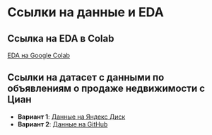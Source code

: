 # Ссылки на данные и EDA

## Ссылка на EDA в Colab
[EDA на Google Colab](https://colab.research.google.com/drive/11-D42g0p_961q3Z9cnP4VY2uj7UFJqjj?usp=sharing)

## Ссылки на датасет с данными по объявлениям о продаже недвижимости с Циан
- **Вариант 1**: [Данные на Яндекс Диск](https://disk.yandex.ru/d/SUk9j2qwqPNPEw)
- **Вариант 2**: [Данные на GitHub](https://github.com/onleep/ocenomet/tree/main/dataset)
